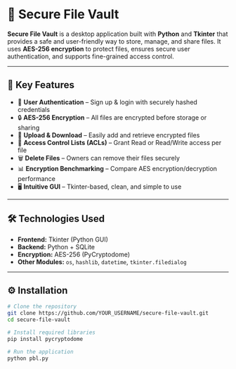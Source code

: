 # 🔐 Secure File Vault

**Secure File Vault** is a desktop application built with **Python** and **Tkinter** that provides a safe and user-friendly way to store, manage, and share files. It uses **AES-256 encryption** to protect files, ensures secure user authentication, and supports fine-grained access control.

---

## 🚀 Key Features
- 🔑 **User Authentication** – Sign up & login with securely hashed credentials  
- 🔒 **AES-256 Encryption** – All files are encrypted before storage or sharing  
- 📂 **Upload & Download** – Easily add and retrieve encrypted files  
- 🧾 **Access Control Lists (ACLs)** – Grant Read or Read/Write access per file  
- 🗑️ **Delete Files** – Owners can remove their files securely  
- 📊 **Encryption Benchmarking** – Compare AES encryption/decryption performance  
- 🖥️ **Intuitive GUI** – Tkinter-based, clean, and simple to use  

---

## 🛠️ Technologies Used
- **Frontend:** Tkinter (Python GUI)  
- **Backend:** Python + SQLite  
- **Encryption:** AES-256 (PyCryptodome)  
- **Other Modules:** `os`, `hashlib`, `datetime`, `tkinter.filedialog`  

---

## ⚙️ Installation
```bash
# Clone the repository
git clone https://github.com/YOUR_USERNAME/secure-file-vault.git
cd secure-file-vault

# Install required libraries
pip install pycryptodome

# Run the application
python pbl.py
